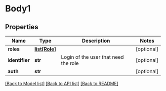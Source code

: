 # Body1

## Properties
Name | Type | Description | Notes
------------ | ------------- | ------------- | -------------
**roles** | [**list[Role]**](Role.md) |  | [optional] 
**identifier** | **str** | Login of the user that need the role | [optional] 
**auth** | **str** |  | [optional] 

[[Back to Model list]](../README.md#documentation-for-models) [[Back to API list]](../README.md#documentation-for-api-endpoints) [[Back to README]](../README.md)

